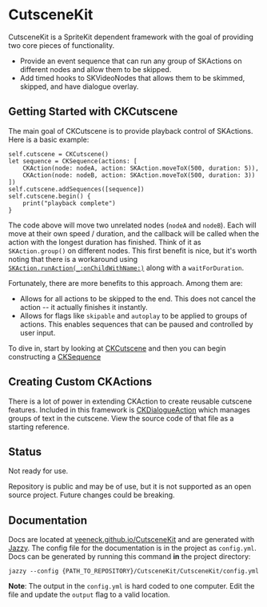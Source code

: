 # CutsceneKit

CutsceneKit is a SpriteKit dependent framework with the goal of providing two core pieces of functionality.

- Provide an event sequence that can run any group of SKActions on different nodes and allow them to be skipped.
- Add timed hooks to SKVideoNodes that allows them to be skimmed, skipped, and have dialogue overlay.

## Getting Started with CKCutscene

The main goal of CKCutscene is to provide playback control of SKActions. Here is a basic example:

    self.cutscene = CKCutscene()
    let sequence = CKSequence(actions: [
        CKAction(node: nodeA, action: SKAction.moveToX(500, duration: 5)),
        CKAction(node: nodeB, action: SKAction.moveToX(500, duration: 3))
    ])
    self.cutscene.addSequences([sequence])
    self.cutscene.begin() {
        print("playback complete")
    }

The code above will move two unrelated nodes (`nodeA` and `nodeB`). Each will move at their own speed / duration, and the callback will be called when the action with the longest duration has finished. Think of it as `SKAction.group()` on different nodes. This first benefit is nice, but it's worth noting that there is a workaround using [`SKAction.runAction(_:onChildWithName:)`](https://developer.apple.com/library/prerelease/mac/documentation/SpriteKit/Reference/SKAction_Ref/index.html#//apple_ref/occ/clm/SKAction/runAction:onChildWithName:) along with a `waitForDuration`.

Fortunately, there are more benefits to this approach. Among them are:

- Allows for all actions to be skipped to the end. This does not cancel the action -- it actually finishes it instantly.
- Allows for flags like `skipable` and `autoplay` to be applied to groups of actions. This enables sequences that can be paused and controlled by user input.

To dive in, start by looking at [CKCutscene](http://veeneck.github.io/CutsceneKit/Classes/CKCutscene.html) and then you can begin constructing a [CKSequence](http://veeneck.github.io/CutsceneKit/Classes/CKSequence.html)

## Creating Custom CKActions

There is a lot of power in extending CKAction to create reusable cutscene features. Included in this framework is [CKDialogueAction](http://veeneck.github.io/CutsceneKit/Classes/CKDialogueAction.html) which manages groups of text in the cutscene. View the source code of that file as a starting reference.


## Status

Not ready for use.

Repository is public and may be of use, but it is not supported as an open source project. Future changes could be breaking.

## Documentation

Docs are located at [veeneck.github.io/CutsceneKit](http://veeneck.github.io/CutsceneKit) and are generated with [Jazzy](https://github.com/Realm/jazzy). The config file for the documentation is in the project as `config.yml`. Docs can be generated by running this command **in** the project directory:

    jazzy --config {PATH_TO_REPOSITORY}/CutsceneKit/CutsceneKit/config.yml

**Note**: The output in the `config.yml` is hard coded to one computer. Edit the file and update the `output` flag to a valid location.
